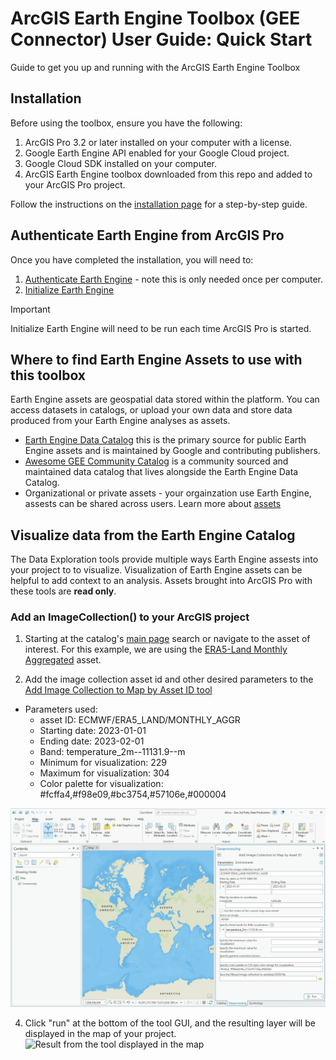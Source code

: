 

# ArcGIS Earth Engine Toolbox (GEE Connector) User Guide: Quick Start

Guide to get you up and running with the ArcGIS Earth Engine Toolbox

## Installation

Before using the toolbox, ensure you have the following:

1. ArcGIS Pro 3.2 or later installed on your computer with a license.
2. Google Earth Engine API enabled for your Google Cloud project.
3. Google Cloud SDK installed on your computer.
4. ArcGIS Earth Engine toolbox downloaded from this repo and added to your ArcGIS Pro project.

Follow the instructions on the [installation page](03_installation.md) for a step-by-step guide.

## Authenticate Earth Engine from ArcGIS Pro

Once you have completed the installation, you will need to:
1. [Authenticate Earth Engine](04_authentication_tools.md#authenticate-earth-engine) - note this is only needed once per computer.
2. [Initialize Earth Engine](04_authentication_tools.md#initialize-earth-engine)
> [!IMPORTANT]
> Initialize Earth Engine will need to be run each time ArcGIS Pro is started.

## Where to find Earth Engine Assets to use with this toolbox
Earth Engine assets are geospatial data stored within the platform. You can access datasets in catalogs, or upload your own data and store data produced from your Earth Engine analyses as assets.

* [Earth Engine Data Catalog](https://developers.google.com/earth-engine/datasets/) this is the primary source for public Earth Engine assets and is maintained by Google and contributing publishers.
* [Awesome GEE Community Catalog](https://gee-community-catalog.org/) is a community sourced and maintained data catalog that lives alongside the Earth Engine Data Catalog.
* Organizational or private assets - your orgainzation use Earth Engine, assests can be shared across users. Learn more about [assets](https://developers.google.com/earth-engine/guides/manage_assets)

## Visualize data from the Earth Engine Catalog
The Data Exploration tools provide multiple ways Earth Engine assests into your project to to visualize. Visualization of Earth Engine assets can be helpful to add context to an analysis. Assets brought into ArcGIS Pro with these tools are **read only**.

### Add an ImageCollection() to your ArcGIS project
1. Starting at the catalog's [main page](https://developers.google.com/earth-engine/datasets) search or navigate to the asset of interest. For this example, we are using the [ERA5-Land Monthly Aggregated](https://developers.google.com/earth-engine/datasets/catalog/ECMWF_ERA5_LAND_MONTHLY_AGGR) asset.

2. Add the image collection asset id and other desired parameters to the [Add Image Collection to Map by Asset ID tool](https://github.com/gee-community/arcgis-earthengine-toolbox/blob/aSullivan-geo-doc-updates/docs/05%20Data%20Exploration%20Tools.md#add-image-collection-to-map-by-asset-id)
  - Parameters used:
    - asset ID: ECMWF/ERA5_LAND/MONTHLY_AGGR
    - Starting date: 2023-01-01
    - Ending date: 2023-02-01
    - Band: temperature_2m--11131.9--m
    - Minimum for visualization: 229
    - Maximum for visualization: 304
    - Color palette for visualization: #fcffa4,#f98e09,#bc3754,#57106e,#000004

![Example of using the Add image collection by asset id](images/QuickStart_ImageCollection_project.png)

4. Click "run" at the bottom of the tool GUI, and the resulting layer will be displayed in the map of your project.
![Result from the tool displayed in the map](images/QuickStart_ImageCollection_Result.png)
